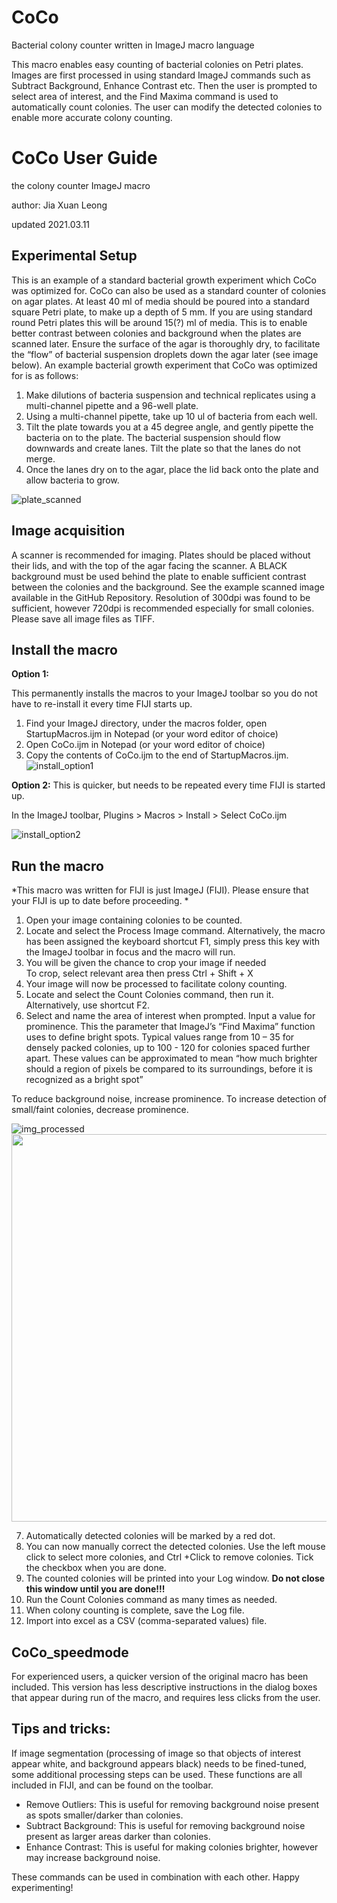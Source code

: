 # CoCo
Bacterial colony counter written in ImageJ macro language

This macro enables easy counting of bacterial colonies on Petri plates. 
Images are first processed in using standard ImageJ commands such as Subtract Background, Enhance Contrast etc.
Then the user is prompted to select area of interest, and the Find Maxima command is used to automatically count colonies.
The user can modify the detected colonies to enable more accurate colony counting.

# **CoCo User Guide**

the colony counter ImageJ macro

author: Jia Xuan Leong

updated 2021.03.11

## Experimental Setup

This is an example of a standard bacterial growth experiment which CoCo was optimized for. CoCo can also be used as a standard counter of colonies on agar plates.
At least 40 ml of media should be poured into a standard square Petri plate, to make up a depth of 5 mm. If you are using standard round Petri plates this will be around 15(?) ml of media. This is to enable better contrast between colonies and background when the plates are scanned later. Ensure the surface of the agar is thoroughly dry, to facilitate the “flow” of bacterial suspension droplets down the agar later (see image below).
An example bacterial growth experiment that CoCo was optimized for is as follows:
1.	Make dilutions of bacteria suspension and technical replicates using a multi-channel pipette and a 96-well plate.
2.	Using a multi-channel pipette, take up 10 ul of bacteria from each well.
3.	Tilt the plate towards you at a 45 degree angle, and gently pipette the bacteria on to the plate. The bacterial suspension should flow downwards and create lanes. Tilt the plate so that the lanes do not merge. 
4.	Once the lanes dry on to the agar, place the lid back onto the plate and allow bacteria to grow.


![plate_scanned](https://user-images.githubusercontent.com/50719253/110786017-ed57d500-826b-11eb-8589-fe0c3d44900b.png)



## Image acquisition

A scanner is recommended for imaging. Plates should be placed without their lids, and with the top of the agar facing the scanner. A BLACK background must be used behind the plate to enable sufficient contrast between the colonies and the background. See the example scanned image available in the GitHub Repository.
Resolution of 300dpi was found to be sufficient, however 720dpi is recommended especially for small colonies. Please save all image files as TIFF.


## Install the macro

**Option 1:**

This permanently installs the macros to your ImageJ toolbar so you do not have to re-install it every time FIJI starts up.
1.	Find your ImageJ directory, under the macros folder, open StartupMacros.ijm in Notepad (or your word editor of choice)
2.	Open CoCo.ijm in Notepad (or your word editor of choice)
3.	Copy the contents of CoCo.ijm to the end of StartupMacros.ijm.
 ![install_option1](https://user-images.githubusercontent.com/50719253/110786032-f183f280-826b-11eb-9ca8-99f24a4f4537.png)

**Option 2:**
This is quicker, but needs to be repeated every time FIJI is started up.

In the ImageJ toolbar, Plugins > Macros > Install > Select CoCo.ijm

![install_option2](https://user-images.githubusercontent.com/50719253/110786095-03fe2c00-826c-11eb-89b6-cd4439b1b823.png)



## Run the macro

*This macro was written for FIJI is just ImageJ (FIJI).
Please ensure that your FIJI is up to date before proceeding. *

1.	Open your image containing colonies to be counted.
2.	Locate and select the Process Image command.
Alternatively, the macro has been assigned the keyboard shortcut F1, simply press this key with the ImageJ toolbar in focus and the macro will run.
3.	You will be given the chance to crop your image if needed	
	To crop, select relevant area then press Ctrl + Shift + X
5.	Your image will now be processed to facilitate colony counting.
6.	Locate and select the Count Colonies command, then run it. 
Alternatively, use shortcut F2.
6.	Select and name the area of interest when prompted. Input a value for prominence.
This the parameter that ImageJ’s “Find Maxima” function uses to define bright spots. Typical values range from 10 – 35 for densely packed colonies, up to 100 - 120 for colonies spaced further apart. These values can be approximated to mean “how much brighter should a region of pixels be compared to its surroundings, before it is recognized as a bright spot”

To reduce background noise, increase prominence. To increase detection of small/faint colonies, decrease prominence.

![img_processed](https://user-images.githubusercontent.com/50719253/110786153-12e4de80-826c-11eb-98b8-9f91f15790ed.png) &nbsp;&nbsp;&nbsp;&nbsp;
<img src="https://user-images.githubusercontent.com/50719253/110786164-14aea200-826c-11eb-93c7-8c6b7988d146.png" height="620">


7.	Automatically detected colonies will be marked by a red dot. 
8.	You can now manually correct the detected colonies. Use the left mouse click to select more colonies, and 
Ctrl +Click to remove colonies. Tick the checkbox when you are done.
9.	The counted colonies will be printed into your Log window. **Do not close this window until you are done!!!**
10.	Run the Count Colonies command as many times as needed. 
11.	When colony counting is complete, save the Log file.
12.	Import into excel as a CSV (comma-separated values) file.

## **CoCo_speedmode**

For experienced users, a quicker version of the original macro has been included. This version has less descriptive instructions in the dialog boxes that appear during run of the macro, and requires less clicks from the user.

## Tips and tricks:

If image segmentation (processing of image so that objects of interest appear white, and background appears black) needs to be fined-tuned, some additional processing steps can be used. These functions are all included in FIJI, and can be found on the toolbar.
* Remove Outliers: This is useful for removing background noise present as spots smaller/darker than colonies. 
* Subtract Background: This is useful for removing background noise present as larger areas darker than colonies.
* Enhance Contrast: This is useful for making colonies brighter, however may increase background noise.

These commands can be used in combination with each other. Happy experimenting!
